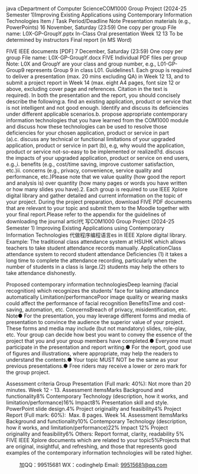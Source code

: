 java cDepartment of Computer ScienceCOM1000 Group Project (2024-25 Semester 1)Improving Existing Applications using Contemporary Information Technologies
Item / Task
Period/Deadline
Note
Presentation materials (e.g., PowerPoints)
16 November, Saturday (23:59)
One copy per group
File name: L0X-GP-GroupY.pptx
In-Class Oral presentation
Week 12  13
To be determined by instructors
Final report (in MS Word)

FIVE IEEE documents [PDF]
7 December, Saturday (23:59)
One copy per group
File name: L0X-GP-GroupY.docx
FIVE Individual PDF files per group
Note: L0X and GroupY are your class and group number, e.g., L01-GP-Group9 represents Group 9 in class L01.
Guidelines1. Each group is required to deliver a presentation (max. 20 mins excluding QA) in Week 12  13, and to submit a project report in Week 14 (max. eight A4 pages, font size 12 or above, excluding cover page and references. Citation in the text is required). In both the presentation and the report, you should concisely describe the following:a. find an existing application, product or service that is not intelligent and not good enough. Identify and discuss its deficiencies under different applicable scenarios.b. propose appropriate contemporary information technologies that you have learned from the COM1000 module and discuss how these technologies can be used to resolve those deficiencies for your chosen application, product or service in part (a).c. discuss any technical or functional limitations of your upgraded application, product or service in part (b), e.g, why would the application, product or service not-so-easy to be implemented or realized?d. discuss the impacts of your upgraded application, product or service on end users, e.g.,i. benefits (e.g., cost/time saving, improve customer satisfaction, etc.)ii. concerns (e.g., privacy, convenience, service quality and performance, etc.)Please note that we value quality (how good the report and analysis is) over quantity (how many pages or words you have written or how many slides you have).2. Each group is required to use IEEE Xplore digital library and gather detailed and current information on the topic of your project. During the project preparation, download FIVE PDF documents that are relevant to your topic and submit them to the Moodle together with your final report.Please refer to the appendix for the guidelines of downloading the journal articl代 写COM1000 Group Project (2024-25 Semester 1) Improving Existing Applications using Contemporary Information Technologies
代做程序编程语言es in IEEE Xplore digital library.
Example: The traditional class attendance system at HSUHK which allows teachers to take student attendance records manually.
ApplicationClass attendance system to record student attendance
Deficiencies
(1) it takes a long time to complete the attendance recording, particularly when the number of students in a class is large.(2) students may help the others to take attendance dishonestly.


Proposed contemporary information technologiesDeep learning (facial recognition) which recognizes the students’ face for taking attendance automatically
Limitation/performancePoor image quality or wearing masks could affect the performance of facial recognition
BenefitsTime and cost-saving, automation, etc.
ConcernsBreach of privacy, misidentification, etc.
Note● For the presentation, you may leverage different forms and media of presentation to convince the audience the superior value of your project. These forms and media may include (but not mandatory) slides, role-play, etc. Your group can decide how best you want to convey the essence of the project that you and your group members have completed.● Everyone must participate in the presentation and report writing.● For the report, good use of figures and illustrations, where appropriate, may help the readers to understand the contents.● Your topic MUST NOT be the same as your previous presentations.● Free riders may receive a lower or zero mark for the group project.

Assessment criteria
Group Presentation (Full mark: 40%): Not more than 20 minutes. Week 12 - 13.
Assessment itemsMarks
Background and functionality8%
Contemporary Technology (description, how it works, and limitation/performance)16%
Impact8%
Presentation skill and style. PowerPoint slide design.4%
Project originality and feasibility4%
Project Report (Full mark: 60%):  Max. 8 pages. Week 14.
Assessment itemsMarks
Background and functionality10%
Contemporary Technology (description, how it works, and limitation/performance)22%
Impact 12%
Project originality and feasibility6%
Others: Report format, clarity, readability 5%
FIVE IEEE Xplore documents which are related to your topic5%Projects that are original, insightful, and refreshing, and those that represents good examples of the contemporary information technologies will be rated higher.


         
加QQ：99515681  WX：codinghelp  Email: 99515681@qq.com
